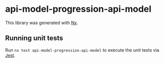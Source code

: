 # api-model-progression-api-model

This library was generated with [Nx](https://nx.dev).

## Running unit tests

Run `nx test api-model-progression-api-model` to execute the unit tests via [Jest](https://jestjs.io).
